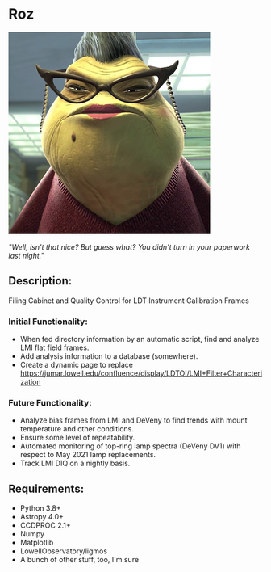 # Roz

![logo](images/Roz.png)

_"Well, isn't that nice? But guess what? You didn't turn in your paperwork last night."_

## Description:

Filing Cabinet and Quality Control for LDT Instrument Calibration Frames

### Initial Functionality:
- When fed directory information by an automatic script, find and analyze LMI flat field frames.
- Add analysis information to a database (somewhere).
- Create a dynamic page to replace https://jumar.lowell.edu/confluence/display/LDTOI/LMI+Filter+Characterization

### Future Functionality:
- Analyze bias frames from LMI and DeVeny to find trends with mount temperature and other conditions.
- Ensure some level of repeatability.
- Automated monitoring of top-ring lamp spectra (DeVeny DV1) with respect to May 2021 lamp replacements.
- Track LMI DIQ on a nightly basis.

## Requirements:
- Python 3.8+
- Astropy 4.0+
- CCDPROC 2.1+
- Numpy
- Matplotlib
- LowellObservatory/ligmos
- A bunch of other stuff, too, I'm sure
